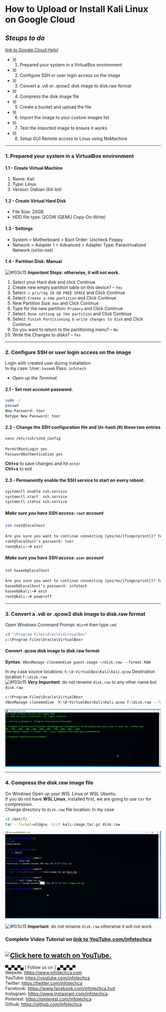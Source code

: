 # How to Upload or Install Kali Linux on Google Cloud
## _Steups to do_
[link to Google Cloud Help!](https://cloud.google.com/compute/docs/import/import-existing-image)
- [x] 1. Prepared your system in a VirtualBox environment
- [x] 2. Configure SSH or user login access on the image
- [x] 3. Convert a .vdi or .qcow2 disk image to disk.raw format
- [x] 4. Compress the disk image file
- [x] 5. Create a bucket and upload the file
- [x] 6. Import the image to your custom images list
- [x] 7. Test the imported image to ensure it works
- [x] 8. Setup GUI Remote access to Linux using NoMachine
---
### 1. Prepared your system in a VirtualBox environment
#### 1.1 - Create Virtual Machine
1. Name: Kali
2. Type: Linux
3. Version: Debian (64-bit)
#### 1.2 - Create Virtual Hard Disk
* File Size: 20GB
* HDD file type: QCOW (QEMU Copy-On-Write)
#### 1.3 - Settings
- System > Motherboard > Boot Order: Uncheck Floppy
- Network > Adapter 1 > Advanced > Adapter Type: Paravirtualized Network (virtio-net)
#### 1.4 - Partition Disk: Manual
![#f03c15](https://via.placeholder.com/15/f03c15/000000?text=+) **_Important Steps_: otherwise, it will not work.**
1. Select your Hard disk and click Continue
2. Create new empty partition table on this device? – `Yes`
3. Select: `> pri/log 20 GB FREE SPACE` and Click Continue
4. Select: `Create a new partition` and Click Continue
5. New Partition Size: `max` and Click Continue
6. Type for the new partition: `Primary` and Click Continue
7. Select: `Done setting up the partition` and Click Continue
8. Select: `Finish Partitioning & write changes to disk` and Click Continue
9. Do you want to return to the partitioning menu? – `No`
10. Write the Changes to disks? – `Yes`
---
### 2. Configure SSH or user login access on the image
Login with created user during installation.<br/>
In my case: User: `haseeb` Pass: `infotech`<br/>
- _Open up the Terminal._

#### 2.1 - Set root account password.
```bash
sudo -i
passwd
New Password: toor
Retype New Password: toor
```
#### 2.2 - Change the SSH configuration file and Un-hash (#) these two entries
```bash
nano /etc/ssh/sshd_config

PermitRootLogin yes
PasswordAuthentication yes
```
**Ctrl+o** to save changes and hit `enter`<br/>
**Ctrl+x** to exit
#### 2.3 - Permanently enable the SSH service to start on every reboot.
```bash
systemctl enable ssh.service
systemctl start  ssh.service
systemctl status ssh.service
```
##### Make sure you have SSH access: `root` account
```bash
ssh root@localhost

Are you sure you want to continue connecting (yes/no/[fingerprint])? Yes
root@localhost’s password: toor
root@kali:~# exit
```
##### Make sure you have SSH access: `user` account
```bash
ssh haseeb@localhost

Are you sure you want to continue connecting (yes/no/[fingerprint])? Yes
haseeb@localhost’s password: infotech
haseeb@kali:~# exit
root@kali:~# poweroff
```
---

### 3. Convert a .vdi or .qcow2 disk image to disk.raw format
Open Windows Command Prompt: `Win+R` then type `cmd`<br/>
```cmd
cd "\Program Files\Oracle\VirtualBox"
c:\Program Files\Oracle\VirtualBox>
```
#### Convert .qcow disk image to disk.raw format
**Syntax**: `VBoxManage clonemedium guest-image ~/disk.raw --format RAW`<br/>

In my case source locations: `h:\0-VirtualBox\Kali\Kali.qcow` Destination location `f:\disk.raw`<br/>
![#f03c15](https://via.placeholder.com/15/f03c15/000000?text=+) **_Very Important_**: do not rename `disk.raw` to any other name but `disk.raw`
```cmd
c:\Program Files\Oracle\VirtualBox>
VBoxManage clonemedium  h:\0-VirtualBox\Kali\Kali.qcow f:\disk.raw --format RAW
```
![Convert .qcow disk image to disk.raw format](https://github.com/infotechca/kali-on-gcp/blob/master/convert.png)

---
### 4. Compress the disk.raw image file
On Windows Open up your WSL Linux or WSL Ubuntu.<br/>
If you do not have **WSL Linux**, installed first, we are going to use `tar` for compression.<br/>
Change directory to `disk.raw` file location: In my case
```bash
cd /mnt/f/
tar --format=oldgnu -Sczf kali-image.tar.gz disk.raw
```
![Compress the disk.raw image file](https://github.com/infotechca/kali-on-gcp/blob/master/compress.png)

![#f03c15](https://via.placeholder.com/15/f03c15/000000?text=+) **Important**: do not rename `disk.raw` otherwise it will not work.

### Complete Video Tutorial on [link to YouTube.com/infotechca](https://www.youtube.com/watch?v=QiBPJICfcMw)
[![Click here to watch on YouTube.](http://img.youtube.com/vi/QiBPJICfcMw/0.jpg)](http://www.youtube.com/watch?v=QiBPJICfcMw "How to Upload or Install Kali Linux on Google Cloud 100% Work!")
---
▀▄▀▄▀▄ [ Follow us on ] ▄▀▄▀▄▀<br/>
Website:    https://www.infotechca.com<br/>
YouTube:    https://youtube.com/infotechca<br/>
Twitter:    https://twitter.com/infotechca<br/>
Facebook:   https://www.facebook.com/infotechca.hyd<br/>
Instagram:  https://www.instagram.com/infotechca<br/>
Pinterest:  https://pinterest.com/infotechca<br/>
Github:     https://github.com/infotechca<br/>
